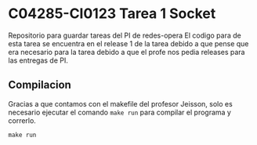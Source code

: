 # C04285-CI0123 Tarea 1 Socket
Repositorio para guardar tareas del PI de redes-opera
El codigo para de esta tarea se encuentra en el release 1 de la tarea debido a que pense que era necesario para la tarea debido a que el profe nos pedia releases para las entregas de PI. 

## Compilacion
Gracias a que contamos con el makefile del profesor Jeisson, solo es necesario ejecutar el comando `make run` para compilar el programa y correrlo.
```
make run
```
